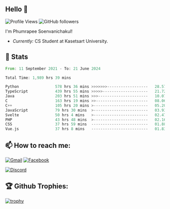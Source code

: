 
<h2>Hello 👋</h2> 

![Profile Views](https://komarev.com/ghpvc/?username=Homiez09&label=Profile%20views&color=0e75b6&style=flat)
![GitHub followers](https://img.shields.io/github/followers/HomieZ09.svg?style=social&label=Follow)


I'm Phumrapee Soenvanichakul!

- <i>Currently:</i> CS Student at Kasetsart University.

<h2>👀 Stats</h2>

<!--START_SECTION:waka-->

```rust
From: 11 September 2021 - To: 21 June 2024

Total Time: 1,989 hrs 39 mins

Python                578 hrs 36 mins >>>>>>>------------------   28.57 %
TypeScript            439 hrs 55 mins >>>>>--------------------   21.72 %
Java                  203 hrs 51 mins >>>----------------------   10.07 %
C                     163 hrs 19 mins >>-----------------------   08.06 %
C++                   105 hrs 20 mins >------------------------   05.20 %
JavaScript            79 hrs 30 mins  >------------------------   03.93 %
Svelte                50 hrs 4 mins   >------------------------   02.47 %
PHP                   43 hrs 48 mins  >------------------------   02.16 %
CSS                   37 hrs 59 mins  -------------------------   01.88 %
Vue.js                37 hrs 8 mins   -------------------------   01.83 %
```

<!--END_SECTION:waka-->

<h2>📫 How to reach me:</h2>

<a href="mailto:phumrapeesoen1@gmail.com">![Gmail](https://img.shields.io/badge/Gmail-D14836?style=for-the-badge&logo=gmail&logoColor=white)</a> 
<a href="https://web.facebook.com/phumrapee.soenvanichakul.3/">![Facebook](https://img.shields.io/badge/Facebook-4267B2?style=for-the-badge&logo=facebook&logoColor=white)</a>

<a href="https://discord.gg/EWnAEUtFVm">![Discord](https://discord.c99.nl/widget/theme-1/297740667784921089.png)</a> 

<h2>🏆 Github Trophies:</h2>

[![trophy](https://github-profile-trophy.vercel.app/?username=Homiez09&theme=discord&row=1)](https://github.com/ryo-ma/github-profile-trophy)

